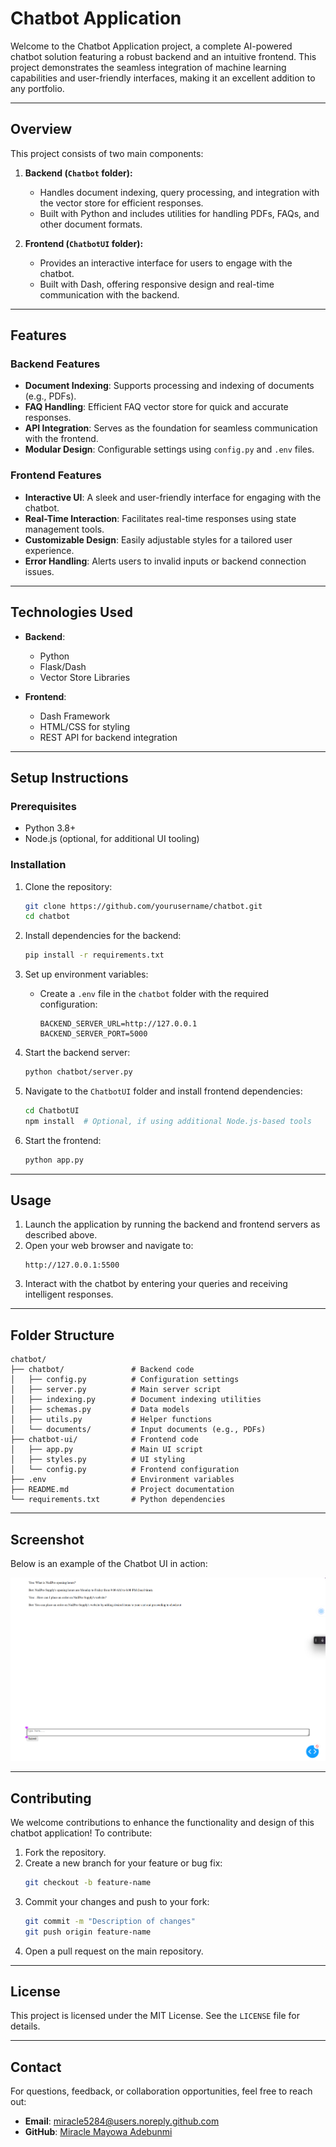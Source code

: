 # Chatbot Application

Welcome to the Chatbot Application project, a complete AI-powered chatbot solution featuring a robust backend and an intuitive frontend. This project demonstrates the seamless integration of machine learning capabilities and user-friendly interfaces, making it an excellent addition to any portfolio.

---

## **Overview**

This project consists of two main components:

1. **Backend (`Chatbot` folder):**
   - Handles document indexing, query processing, and integration with the vector store for efficient responses.
   - Built with Python and includes utilities for handling PDFs, FAQs, and other document formats.

2. **Frontend (`ChatbotUI` folder):**
   - Provides an interactive interface for users to engage with the chatbot.
   - Built with Dash, offering responsive design and real-time communication with the backend.

---

## **Features**

### **Backend Features**
- **Document Indexing**: Supports processing and indexing of documents (e.g., PDFs).
- **FAQ Handling**: Efficient FAQ vector store for quick and accurate responses.
- **API Integration**: Serves as the foundation for seamless communication with the frontend.
- **Modular Design**: Configurable settings using `config.py` and `.env` files.

### **Frontend Features**
- **Interactive UI**: A sleek and user-friendly interface for engaging with the chatbot.
- **Real-Time Interaction**: Facilitates real-time responses using state management tools.
- **Customizable Design**: Easily adjustable styles for a tailored user experience.
- **Error Handling**: Alerts users to invalid inputs or backend connection issues.

---

## **Technologies Used**

- **Backend**:
  - Python
  - Flask/Dash
  - Vector Store Libraries

- **Frontend**:
  - Dash Framework
  - HTML/CSS for styling
  - REST API for backend integration

---

## **Setup Instructions**

### **Prerequisites**
- Python 3.8+
- Node.js (optional, for additional UI tooling)

### **Installation**
1. Clone the repository:
   ```bash
   git clone https://github.com/yourusername/chatbot.git
   cd chatbot
   ```

2. Install dependencies for the backend:
   ```bash
   pip install -r requirements.txt
   ```

3. Set up environment variables:
   - Create a `.env` file in the `chatbot` folder with the required configuration:
     ```
     BACKEND_SERVER_URL=http://127.0.0.1
     BACKEND_SERVER_PORT=5000
     ```

4. Start the backend server:
   ```bash
   python chatbot/server.py
   ```

5. Navigate to the `ChatbotUI` folder and install frontend dependencies:
   ```bash
   cd ChatbotUI
   npm install  # Optional, if using additional Node.js-based tools
   ```

6. Start the frontend:
   ```bash
   python app.py
   ```

---

## **Usage**

1. Launch the application by running the backend and frontend servers as described above.
2. Open your web browser and navigate to:
   ```
   http://127.0.0.1:5500
   ```
3. Interact with the chatbot by entering your queries and receiving intelligent responses.

---

## **Folder Structure**

```
chatbot/
├── chatbot/               # Backend code
│   ├── config.py          # Configuration settings
│   ├── server.py          # Main server script
│   ├── indexing.py        # Document indexing utilities
│   ├── schemas.py         # Data models
│   ├── utils.py           # Helper functions
│   └── documents/         # Input documents (e.g., PDFs)
├── chatbot-ui/            # Frontend code
│   ├── app.py             # Main UI script
│   ├── styles.py          # UI styling
│   └── config.py          # Frontend configuration
├── .env                   # Environment variables
├── README.md              # Project documentation
└── requirements.txt       # Python dependencies
```

---

## **Screenshot**

Below is an example of the Chatbot UI in action:

![Chatbot UI Screenshot](assets/chatbot-ui.png)

---

## **Contributing**

We welcome contributions to enhance the functionality and design of this chatbot application! To contribute:

1. Fork the repository.
2. Create a new branch for your feature or bug fix:
   ```bash
   git checkout -b feature-name
   ```
3. Commit your changes and push to your fork:
   ```bash
   git commit -m "Description of changes"
   git push origin feature-name
   ```
4. Open a pull request on the main repository.

---

## **License**

This project is licensed under the MIT License. See the `LICENSE` file for details.

---

## **Contact**

For questions, feedback, or collaboration opportunities, feel free to reach out:

- **Email**: miracle5284@users.noreply.github.com
- **GitHub**: [Miracle Mayowa Adebunmi](https://github.com/miracle5284)
